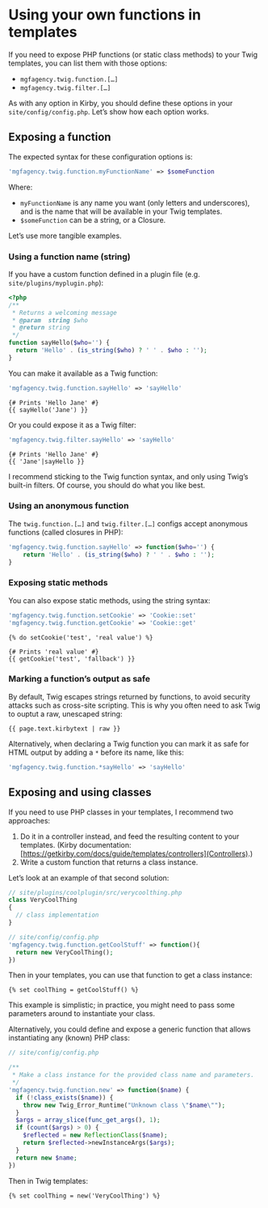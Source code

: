 # Using your own functions in templates

If you need to expose PHP functions (or static class methods) to your Twig templates, you can list them with those options:

- `mgfagency.twig.function.[…]`
- `mgfagency.twig.filter.[…]`

As with any option in Kirby, you should define these options in your `site/config/config.php`. Let’s show how each option works.

## Exposing a function

The expected syntax for these configuration options is:

```php
'mgfagency.twig.function.myFunctionName' => $someFunction
```

Where:

-   `myFunctionName` is any name you want (only letters and underscores), and is the name that will be available in your Twig templates.
-   `$someFunction` can be a string, or a Closure.

Let’s use more tangible examples.

### Using a function name (string)

If you have a custom function defined in a plugin file (e.g. `site/plugins/myplugin.php`):

```php
<?php
/**
 * Returns a welcoming message
 * @param  string $who
 * @return string
 */
function sayHello($who='') {
  return 'Hello' . (is_string($who) ? ' ' . $who : '');
}
```

You can make it available as a Twig function:

```php
'mgfagency.twig.function.sayHello' => 'sayHello'
```

```twig
{# Prints 'Hello Jane' #}
{{ sayHello('Jane') }}
```

Or you could expose it as a Twig filter:

```php
'mgfagency.twig.filter.sayHello' => 'sayHello'
```

```twig
{# Prints 'Hello Jane' #}
{{ 'Jane'|sayHello }}
```

I recommend sticking to the Twig function syntax, and only using Twig’s built-in filters. Of course, you should do what you like best.

### Using an anonymous function

The `twig.function.[…]` and `twig.filter.[…]` configs accept anonymous functions (called closures in PHP):

```php
'mgfagency.twig.function.sayHello' => function($who='') {
    return 'Hello' . (is_string($who) ? ' ' . $who : '');
}
```

### Exposing static methods

You can also expose static methods, using the string syntax:

```php
'mgfagency.twig.function.setCookie' => 'Cookie::set'
'mgfagency.twig.function.getCookie' => 'Cookie::get'
```

```twig
{% do setCookie('test', 'real value') %}

{# Prints 'real value' #}
{{ getCookie('test', 'fallback') }}
```

### Marking a function’s output as safe

By default, Twig escapes strings returned by functions, to avoid security attacks such as cross-site scripting. This is why you often need to ask Twig to ouptut a raw, unescaped string:

```twig
{{ page.text.kirbytext | raw }}
```

Alternatively, when declaring a Twig function you can mark it as safe for HTML output by adding a `*` before its name, like this:

```php
'mgfagency.twig.function.*sayHello' => 'sayHello'
```


## Exposing and using classes

If you need to use PHP classes in your templates, I recommend two approaches:

1. Do it in a controller instead, and feed the resulting content to your templates. (Kirby documentation: [https://getkirby.com/docs/guide/templates/controllers](Controllers).)
2. Write a custom function that returns a class instance.

Let’s look at an example of that second solution:

```php
// site/plugins/coolplugin/src/verycoolthing.php
class VeryCoolThing
{
  // class implementation
}

// site/config/config.php
'mgfagency.twig.function.getCoolStuff' => function(){
  return new VeryCoolThing();
})
```

Then in your templates, you can use that function to get a class instance:

```twig
{% set coolThing = getCoolStuff() %}
```

This example is simplistic; in practice, you might need to pass some parameters around to instantiate your class.

Alternatively, you could define and expose a generic function that allows instantiating any (known) PHP class:

```php
// site/config/config.php

/**
 * Make a class instance for the provided class name and parameters.
 */
'mgfagency.twig.function.new' => function($name) {
  if (!class_exists($name)) {
    throw new Twig_Error_Runtime("Unknown class \"$name\"");
  }
  $args = array_slice(func_get_args(), 1);
  if (count($args) > 0) {
    $reflected = new ReflectionClass($name);
    return $reflected->newInstanceArgs($args);
  }
  return new $name;
})
```

Then in Twig templates:

```twig
{% set coolThing = new('VeryCoolThing') %}
```
